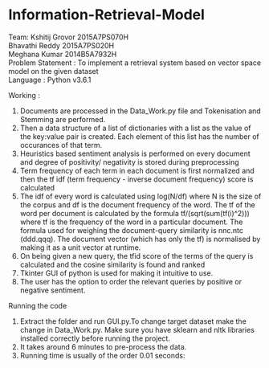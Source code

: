 # Information-Retrieval-Model

Team:
Kshitij Grovor 2015A7PS070H  
Bhavathi Reddy	2015A7PS020H  
Meghana Kumar 2014B5A7932H  
Problem Statement : To implement a retrieval system based on vector space model on the given dataset  
Language : Python v3.6.1

Working :
1.  Documents are processed in the Data_Work.py file and Tokenisation and Stemming are performed. 
2. Then a data structure of a list of dictionaries with a list as the value of the key:value pair is created. Each element of this list has the number of occurances of that term.
3. Heuristics based sentiment analysis is performed on every document and degree of positivity/ negativity is stored during preprocessing
4. Term frequency of each term in each document is first normalized and then the tf idf (term frequency - inverse document frequency) score is calculated
5. The idf of every word is calculated using log(N/df) where N is the size of the corpus and df is the document frequency of the word. The tf of the word per document is calculated by the formula tf/(sqrt(sum(tf(i)^2))) where tf is the frequency of the word in a particular document. The formula used for weighing the document-query similarity is nnc.ntc (ddd.qqq). The document vector (which has only the tf) is normalised by making it as a unit vector at runtime.
6. On being given a new query, the tfid score of the terms of the query is calculated and the cosine similarity is found and ranked
7. Tkinter GUI of python is used for making it intuitive to use.
8. The user has the option to order the relevant queries by positive or negative sentiment.


Running the code 
1. Extract the folder and run GUI.py.To change target dataset make the change in Data_Work.py. Make sure you have sklearn and nltk libraries installed correctly before running the project.
2. It takes around 6 minutes to pre-process the data.
3. Running time is usually of the order 0.01 seconds:


